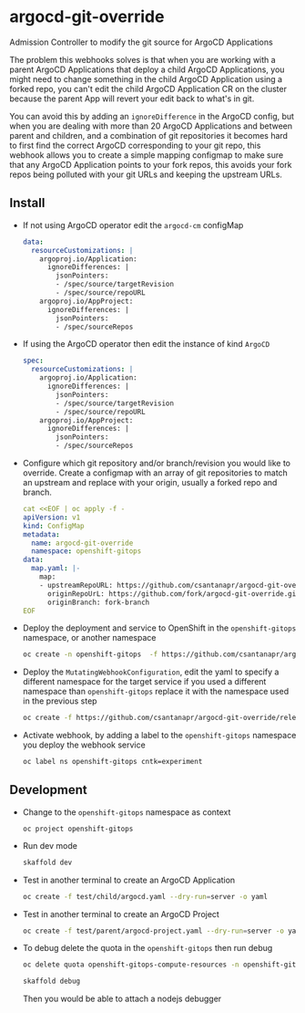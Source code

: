 # argocd-git-override
Admission Controller to modify the git source for ArgoCD Applications

The problem this webhooks solves is that when you are working with a parent ArgoCD Applications that deploy a child ArgoCD Applications, you might need to change something in the child ArgoCD Application using a forked repo, you can't edit the child ArgoCD Application CR on the cluster because the parent App will revert your edit back to what's in git.

You can avoid this by adding an `ignoreDifference` in the ArgoCD config, but when you are dealing with more than 20 ArgoCD Applications and between parent and children, and a combination of git repositories it becomes hard to first find the correct ArgoCD corresponding to your git repo, this webhook allows you to create a simple mapping configmap to make sure that any ArgoCD Application points to your fork repos, this avoids your fork repos being polluted with your git URLs and keeping the upstream URLs.


## Install

- If not using ArgoCD operator edit the `argocd-cm` configMap
  ```yaml
  data:
    resourceCustomizations: |
      argoproj.io/Application:
        ignoreDifferences: |
          jsonPointers:
          - /spec/source/targetRevision
          - /spec/source/repoURL
      argoproj.io/AppProject:
        ignoreDifferences: |
          jsonPointers:
          - /spec/sourceRepos
  ```

- If using the ArgoCD operator then edit the instance of kind `ArgoCD`
  ```yaml
  spec:
    resourceCustomizations: |
      argoproj.io/Application:
        ignoreDifferences: |
          jsonPointers:
          - /spec/source/targetRevision
          - /spec/source/repoURL
      argoproj.io/AppProject:
        ignoreDifferences: |
          jsonPointers:
          - /spec/sourceRepos
  ```

- Configure which git repository and/or branch/revision you would like to override. Create a configmap with an array of git repositories to match an upstream and replace with your origin, usually a forked repo and branch.
  ```yaml
  cat <<EOF | oc apply -f -
  apiVersion: v1
  kind: ConfigMap
  metadata:
    name: argocd-git-override
    namespace: openshift-gitops
  data:
    map.yaml: |-
      map:
      - upstreamRepoURL: https://github.com/csantanapr/argocd-git-override.git
        originRepoUrL: https://github.com/fork/argocd-git-override.git
        originBranch: fork-branch
  EOF
  ```

- Deploy the deployment and service to OpenShift in the `openshift-gitops` namespace, or another namespace
  ```bash
  oc create -n openshift-gitops  -f https://github.com/csantanapr/argocd-git-override/releases/download/v1.1.0/deployment.yaml
  ```

- Deploy the  `MutatingWebhookConfiguration`, edit the yaml to specify a different namespace for the target service if you used a different namespace than `openshift-gitops` replace it with the namespace used in the previous step
  ```bash
  oc create -f https://github.com/csantanapr/argocd-git-override/releases/download/v1.1.0/webhook.yaml
  ```



- Activate webhook, by adding a label to the `openshift-gitops` namespace you deploy the webhook service
  ```bash
  oc label ns openshift-gitops cntk=experiment
  ```


## Development

- Change to the `openshift-gitops` namespace as context
  ```
  oc project openshift-gitops
  ```

- Run dev mode
  ```bash
  skaffold dev
  ```

- Test in another terminal to create an ArgoCD Application
  ```bash
  oc create -f test/child/argocd.yaml --dry-run=server -o yaml
  ```

- Test in another terminal to create an ArgoCD Project
  ```bash
  oc create -f test/parent/argocd-project.yaml --dry-run=server -o yaml
  ```

- To debug delete the quota in the `openshift-gitops` then run debug
  ```bash
  oc delete quota openshift-gitops-compute-resources -n openshift-gitops
  ```
  ```bash
  skaffold debug
  ```
  Then you would be able to attach a nodejs debugger


